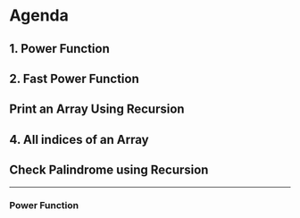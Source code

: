# Agenda
## 1. Power Function
## 2. Fast Power Function
## Print an Array Using Recursion
## 4. All indices of an Array
## Check Palindrome using Recursion

---

### Power Function
